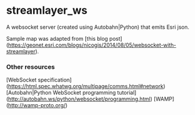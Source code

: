 # streamlayer_ws
A websocket server (created using Autobahn|Python) that emits Esri json.

Sample map was adapted from [this blog post] (https://geonet.esri.com/blogs/nicogis/2014/08/05/websocket-with-streamlayer).


### Other resources
[WebSocket specification] (https://html.spec.whatwg.org/multipage/comms.html#network)
[Autobahn|Python WebSocket programming tutorial] (http://autobahn.ws/python/websocket/programming.html)
[WAMP] (http://wamp-proto.org/)
